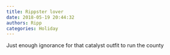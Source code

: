```yaml
---
title: Rippster lover
date: 2018-05-19 20:44:32
authors: Ripp
categories: Holiday
---
```


 Just enough ignorance for that catalyst outfit to run the county
